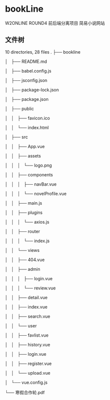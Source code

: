 # bookLine
W2ONLINE ROUND4 前后端分离项目 简易小说网站

## 文件树

10 directories, 28 files
.
├── bookline

│   ├── README.md

│   ├── babel.config.js

│   ├── jsconfig.json

│   ├── package-lock.json

│   ├── package.json

│   ├── public

│   │   ├── favicon.ico

│   │   └── index.html

│   ├── src

│   │   ├── App.vue

│   │   ├── assets

│   │   │   └── logo.png

│   │   ├── components

│   │   │   ├── navBar.vue

│   │   │   └── novelProfile.vue

│   │   ├── main.js

│   │   ├── plugins

│   │   │   └── axios.js

│   │   ├── router

│   │   │   └── index.js

│   │   └── views

│   │       ├── 404.vue

│   │       ├── admin

│   │       │   ├── login.vue

│   │       │   └── review.vue

│   │       ├── detail.vue

│   │       ├── index.vue

│   │       ├── search.vue

│   │       └── user

│   │           ├── favlist.vue

│   │           ├── history.vue

│   │           ├── login.vue

│   │           ├── register.vue

│   │           └── upload.vue

│   └── vue.config.js

└── 寒假合作轮.pdf
